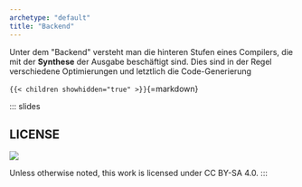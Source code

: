 ```yaml
---
archetype: "default"
title: "Backend"
---
```



Unter dem "Backend" versteht man die hinteren Stufen eines Compilers,
die mit der **Synthese** der Ausgabe beschäftigt sind. Dies sind in
der Regel verschiedene Optimierungen und letztlich die Code-Generierung


`{{< children showhidden="true" >}}`{=markdown}







<!-- DO NOT REMOVE - THIS IS A LAST SLIDE TO INDICATE THE LICENSE AND POSSIBLE EXCEPTIONS (IMAGES, ...). -->
::: slides
## LICENSE
![](https://licensebuttons.net/l/by-sa/4.0/88x31.png)

Unless otherwise noted, this work is licensed under CC BY-SA 4.0.
:::
